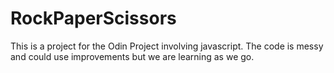 # RockPaperScissors
This is a project for the Odin Project involving javascript. The code is messy and could use improvements but we are learning as we go.